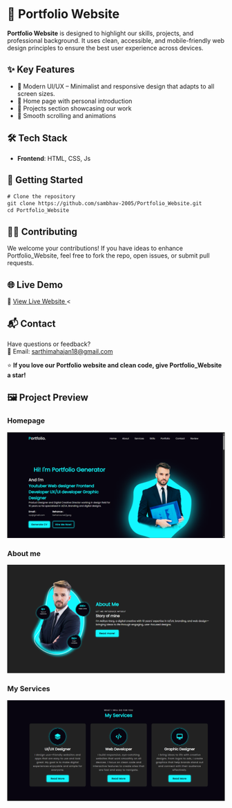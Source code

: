 <h1>🌟 Portfolio Website </h1>

<p><strong>Portfolio Website</strong> is designed to highlight our skills, projects, and professional background.  
It uses clean, accessible, and mobile-friendly web design principles to ensure the best user experience across devices.</p>

<h2>✨ Key Features</h2>
<ul>
  <li>🔸 Modern UI/UX – Minimalist and responsive design that adapts to all screen sizes.</li>
  <li>🔸 Home page with personal introduction</li>
  <li>🔸 Projects section showcasing our work</li>
  <li>🔸 Smooth scrolling and animations</li>
</ul>

<h2>🛠 Tech Stack</h2>
<ul>
  <li><strong>Frontend</strong>: HTML, CSS, Js</li>
</ul>

<h2>🚀 Getting Started</h2>

<pre><code># Clone the repository
git clone https://github.com/sambhav-2005/Portfolio_Website.git
cd Portfolio_Website
</code></pre>

<h2>🧑‍💻 Contributing</h2>
<p>We welcome your contributions! If you have ideas to enhance Portfolio_Website, feel free to fork the repo, open issues, or submit pull requests.</p>

<h2>🌐 Live Demo</h2>
<p>🔗 <a href="https://sambhav-2005.github.io/Portfolio_Website/"> View Live Website </a><</p>

<h2>📬 Contact</h2>
<p>Have questions or feedback?<br>
📧 Email: <a href="https://mail.google.com/">sarthimahajan18@gmail.com</a><br>

<p>⭐ <strong>If you love our Portfolio website and clean code, give Portfolio_Website a star!</strong></p>

## 🖼 Project Preview

### Homepage
![Homepage](./Pf1.png)

### About me 
![Collections](./Pf2.png)

### My Services
![Team Section](./Pf3.png) 
